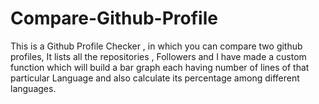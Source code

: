 # Compare-Github-Profile
This is a Github Profile Checker , in which you can compare two github profiles, It lists all the repositories , Followers and I have made a custom function which will build a bar 
graph each having number of lines of that particular Language and also calculate its percentage among different languages.

